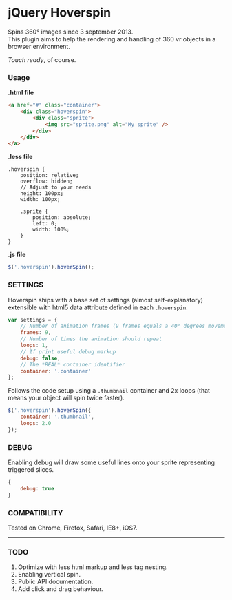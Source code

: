 jQuery Hoverspin
================

Spins 360° images since 3 september 2013.  
This plugin aims to help the rendering and handling of 360 vr objects in a browser environment.

_Touch ready_, of course.


### Usage

**.html file**

```html
<a href="#" class="container">
    <div class="hoverspin">
        <div class="sprite">
            <img src="sprite.png" alt="My sprite" />
        </div>
    </div>
</a>
```

**.less file**

```less
.hoverspin {
    position: relative;
    overflow: hidden;
    // Adjust to your needs
    height: 100px;
    width: 100px;

    .sprite {
        position: absolute;
        left: 0;
        width: 100%;
    }
}
```

**.js file**

```js
$('.hoverspin').hoverSpin();
```


### SETTINGS

Hoverspin ships with a base set of settings (almost self-explanatory) extensible with html5 data attribute defined in each `.hoverspin`.

```js
var settings = {
    // Number of animation frames (9 frames equals a 40° degrees movement)
    frames: 9,
    // Number of times the animation should repeat
    loops: 1,
    // If print useful debug markup
    debug: false,
    // The *REAL* container identifier
    container: '.container'
};
```

Follows the code setup using a `.thumbnail` container and 2x loops (that means your object will spin twice faster).

```js
$('.hoverspin').hoverSpin({
    container: '.thumbnail',
    loops: 2.0
});
```


### DEBUG

Enabling debug will draw some useful lines onto your sprite representing triggered slices.

```js
{
    debug: true
}
```


### COMPATIBILITY

Tested on Chrome, Firefox, Safari, IE8+, iOS7.


---

### TODO

1. Optimize with less html markup and less tag nesting.
2. Enabling vertical spin.
3. Public API documentation.
4. Add click and drag behaviour.
